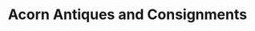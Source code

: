 ---
title: "Acorn Antiques and Consignments"
url: /ames/acorn-antiques-and-consignments/
shop: antiques
---